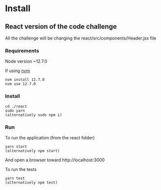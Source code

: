 # Install

## React version of the code challenge

All the challenge will be changing the react/src/components/Header.jsx file

### Requirements

Node version ~12.7.0

If using [nvm](https://www.sitepoint.com/quick-tip-multiple-versions-node-nvm/)

```
nvm install 12.7.0
nvm use 12.7.0
```

### Install

```
cd ./react
sudo yarn
(alternatively sudo npm i)
```

### Run

To run the application (from the react folder)

```
yarn start
(alternatively npm start)
```

And open a browser toward http://localhost:3000

To run the tests

```
yarn test
(alternatively npm test)
```
